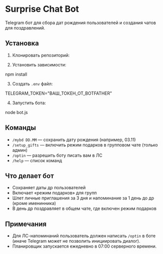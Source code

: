 # Surprise Chat Bot

Telegram бот для сбора дат рождения пользователей и создания чатов для поздравлений.

## Установка

1. Клонировать репозиторий:

2. Установить зависимости:

npm install

3. Создать `.env` файл:

TELEGRAM_TOKEN="ВАШ_ТОКЕН_ОТ_BOTFATHER"

4. Запустить бота:

node bot.js

## Команды

- `/mybd DD.MM` — сохранить дату рождения (например, 03.11)
- `/setup_gifts` — включить режим подарков в групповом чате (только админ)
- `/optin` — разрешить боту писать вам в ЛС
- `/help` — список команд

## Что делает бот

- Сохраняет даты др пользователей
- Включает «режим подарков» для групп
- Шлет личные приглашения за 3 дня и напоминание за 1 день до др (кроме именинника)
- В день др поздравляет в общем чате, где включен режим подарков

## Примечания

- Для ЛС-напоминаний пользователь должен написать `/optin` в боте (иначе Telegram может не позволить инициировать диалог).
- Планировщик запускается ежедневно в 07:00 серверного времени.
